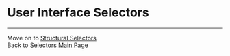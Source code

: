 # User Interface Selectors 

___
Move on to [Structural Selectors](04-structural-selectors)  
Back to [Selectors Main Page](00-selectors)